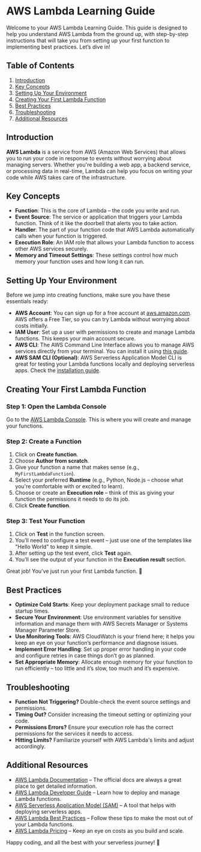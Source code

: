 ﻿# AWS Lambda Learning Guide

Welcome to your AWS Lambda Learning Guide. This guide is designed to help you understand AWS Lambda from the ground up, with step-by-step instructions that will take you from setting up your first function to implementing best practices. Let’s dive in!

## Table of Contents

1. [Introduction](#introduction)
2. [Key Concepts](#key-concepts)
3. [Setting Up Your Environment](#setting-up-your-environment)
4. [Creating Your First Lambda Function](#creating-your-first-lambda-function)
5. [Best Practices](#best-practices)
6. [Troubleshooting](#troubleshooting)
7. [Additional Resources](#additional-resources)

## Introduction

**AWS Lambda** is a service from AWS (Amazon Web Services) that allows you to run your code in response to events without worrying about managing servers. Whether you're building a web app, a backend service, or processing data in real-time, Lambda can help you focus on writing your code while AWS takes care of the infrastructure.

## Key Concepts

- **Function**: This is the core of Lambda – the code you write and run.
- **Event Source**: The service or application that triggers your Lambda function. Think of it like the doorbell that alerts you to take action.
- **Handler**: The part of your function code that AWS Lambda automatically calls when your function is triggered.
- **Execution Role**: An IAM role that allows your Lambda function to access other AWS services securely.
- **Memory and Timeout Settings**: These settings control how much memory your function uses and how long it can run.

## Setting Up Your Environment

Before we jump into creating functions, make sure you have these essentials ready:

- **AWS Account**: You can sign up for a free account at [aws.amazon.com](https://aws.amazon.com). AWS offers a Free Tier, so you can try Lambda without worrying about costs initially.
- **IAM User**: Set up a user with permissions to create and manage Lambda functions. This keeps your main account secure.
- **AWS CLI**: The AWS Command Line Interface allows you to manage AWS services directly from your terminal. You can install it using [this guide](https://docs.aws.amazon.com/cli/latest/userguide/getting-started-install.html).
- **AWS SAM CLI (Optional)**: AWS Serverless Application Model CLI is great for testing your Lambda functions locally and deploying serverless apps. Check the [installation guide](https://docs.aws.amazon.com/serverless-application-model/latest/developerguide/install-sam-cli.html).

## Creating Your First Lambda Function

### Step 1: Open the Lambda Console

Go to the [AWS Lambda Console](https://console.aws.amazon.com/lambda). This is where you will create and manage your functions.

### Step 2: Create a Function

1. Click on **Create function**.
2. Choose **Author from scratch**.
3. Give your function a name that makes sense (e.g., `MyFirstLambdaFunction`). 
4. Select your preferred **Runtime** (e.g., Python, Node.js – choose what you're comfortable with or excited to learn).
5. Choose or create an **Execution role** – think of this as giving your function the permissions it needs to do its job.
6. Click **Create function**.

### Step 3: Test Your Function

1. Click on **Test** in the function screen.
2. You’ll need to configure a test event – just use one of the templates like "Hello World" to keep it simple.
3. After setting up the test event, click **Test** again.
4. You’ll see the output of your function in the **Execution result** section.

Great job! You’ve just run your first Lambda function. 🎉

## Best Practices

- **Optimize Cold Starts**: Keep your deployment package small to reduce startup times.
- **Secure Your Environment**: Use environment variables for sensitive information and manage them with AWS Secrets Manager or Systems Manager Parameter Store.
- **Use Monitoring Tools**: AWS CloudWatch is your friend here; it helps you keep an eye on your function’s performance and diagnose issues.
- **Implement Error Handling**: Set up proper error handling in your code and configure retries in case things don’t go as planned.
- **Set Appropriate Memory**: Allocate enough memory for your function to run efficiently – too little and it’s slow, too much and it’s expensive.

## Troubleshooting

- **Function Not Triggering?** Double-check the event source settings and permissions.
- **Timing Out?** Consider increasing the timeout setting or optimizing your code.
- **Permissions Errors?** Ensure your execution role has the correct permissions for the services it needs to access.
- **Hitting Limits?** Familiarize yourself with AWS Lambda's limits and adjust accordingly.

## Additional Resources

- [AWS Lambda Documentation](https://docs.aws.amazon.com/lambda/latest/dg/welcome.html) – The official docs are always a great place to get detailed information.
- [AWS Lambda Developer Guide](https://docs.aws.amazon.com/lambda/latest/dg/deploying-lambda-apps.html) – Learn how to deploy and manage Lambda functions.
- [AWS Serverless Application Model (SAM)](https://aws.amazon.com/serverless/sam/) – A tool that helps with deploying serverless apps.
- [AWS Lambda Best Practices](https://docs.aws.amazon.com/lambda/latest/dg/best-practices.html) – Follow these tips to make the most out of your Lambda functions.
- [AWS Lambda Pricing](https://aws.amazon.com/lambda/pricing/) – Keep an eye on costs as you build and scale.

Happy coding, and all the best with your serverless journey! 🚀
